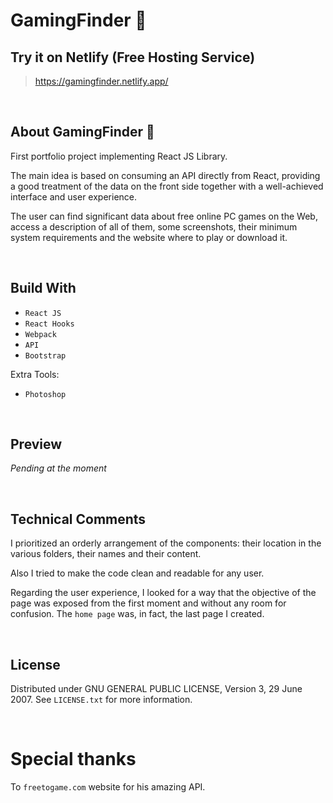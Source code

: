 # GamingFinder 🔎

## Try it on Netlify (Free Hosting Service)
> https://gamingfinder.netlify.app/

<br>


## About GamingFinder 🔎
First portfolio project implementing React JS Library.

The main idea is based on consuming an API directly from React, providing a good treatment of the data on the front side together with a well-achieved interface and user experience.

The user can find significant data about free online PC games on the Web, access a description of all of them, some screenshots, their minimum system requirements and the website where to play or download it.

<br>


## Build With
- `React JS`
- `React Hooks`
- `Webpack`
- `API`
- `Bootstrap`

Extra Tools:
- `Photoshop`

<br>


## Preview

*Pending at the moment*

<br>


## Technical Comments
I prioritized an orderly arrangement of the components: their location in the various folders, their names and their content.

Also I tried to make the code clean and readable for any user.

Regarding the user experience, I looked for a way that the objective of the page was exposed from the first moment and without any room for confusion.
The `home page` was, in fact, the last page I created.

<br>


## License
Distributed under GNU GENERAL PUBLIC LICENSE, Version 3, 29 June 2007. See `LICENSE.txt` for more information.

<br>


# Special thanks
To `freetogame.com` website for his amazing API.
